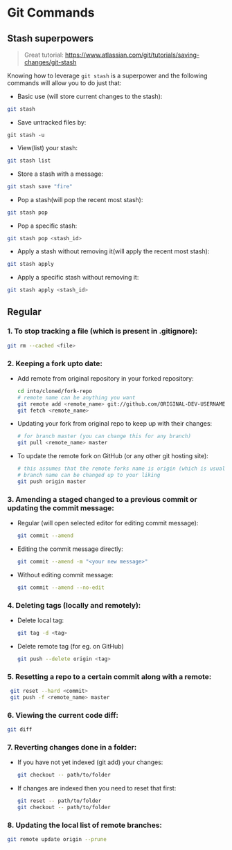 # Git Commands

## Stash superpowers

> Great tutorial: https://www.atlassian.com/git/tutorials/saving-changes/git-stash

Knowing how to leverage `git stash` is a superpower and the following commands will allow you to do just that:

- Basic use (will store current changes to the stash):

```bash
git stash
```

- Save untracked files by:

```
git stash -u
```

- View(list) your stash:

```bash
git stash list
```

- Store a stash with a message:

```bash
git stash save "fire"
```

- Pop a stash(will pop the recent most stash):

```bash
git stash pop
```

- Pop a specific stash:

```bash
git stash pop <stash_id>
```

- Apply a stash without removing it(will apply the recent most stash):

```bash
git stash apply
```

- Apply a specific stash without removing it:

```bash
git stash apply <stash_id>
```

## Regular

### 1. To stop tracking a file (which is present in .gitignore):

```bash
git rm --cached <file>
```

### 2. Keeping a fork upto date:

- Add remote from original repository in your forked repository:

  ```bash
  cd into/cloned/fork-repo
  # remote name can be anything you want
  git remote add <remote_name> git://github.com/ORIGINAL-DEV-USERNAME/REPO-YOU-FORKED-FROM.git
  git fetch <remote_name>
  ```

- Updating your fork from original repo to keep up with their changes:

  ```bash
  # for branch master (you can change this for any branch)
  git pull <remote_name> master
  ```

- To update the remote fork on GitHub (or any other git hosting site):

  ```bash
  # this assumes that the remote forks name is origin (which is usually the case)
  # branch name can be changed up to your liking
  git push origin master
  ```

### 3. Amending a staged changed to a previous commit or updating the commit message:

- Regular (will open selected editor for editing commit message):

  ```bash
  git commit --amend
  ```

- Editing the commit message directly:

  ```bash
  git commit --amend -m "<your new message>"
  ```

- Without editing commit message:

  ```bash
  git commit --amend --no-edit
  ```

### 4. Deleting tags (locally and remotely):

- Delete local tag:

  ```bash
  git tag -d <tag>
  ```

- Delete remote tag (for eg. on GitHub)

  ```bash
  git push --delete origin <tag>
  ```

### 5. Resetting a repo to a certain commit along with a remote:

```bash
 git reset --hard <commit>
 git push -f <remote_name> master
```

### 6. Viewing the current code diff:

```bash
git diff
```

### 7. Reverting changes done in a folder:

- If you have not yet indexed (git add) your changes:

  ```bash
  git checkout -- path/to/folder
  ```

- If changes are indexed then you need to reset that first:

  ```bash
  git reset -- path/to/folder
  git checkout -- path/to/folder
  ```

### 8. Updating the local list of remote branches:

```bash
git remote update origin --prune
```
